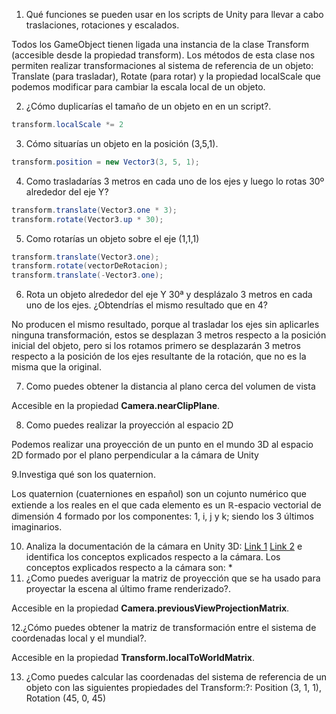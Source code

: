 1. Qué funciones se pueden usar en los scripts de Unity para llevar a cabo traslaciones, rotaciones y escalados.

Todos los GameObject tienen ligada una instancia de la clase Transform (accesible desde la propiedad transform). Los métodos de esta clase nos permiten realizar transformaciones al sistema de referencia de un objeto: Translate (para trasladar), Rotate (para rotar) y la propiedad localScale que podemos modificar para cambiar la escala local de un objeto.

2. ¿Cómo duplicarías el tamaño de un objeto en en un script?.

```cs
transform.localScale *= 2
```
3. Cómo situarías un objeto en la posición (3,5,1).

```cs
transform.position = new Vector3(3, 5, 1);
```
4. Como trasladarías 3 metros en cada uno de los ejes y luego lo rotas 30º alrededor del eje Y?

```cs
transform.translate(Vector3.one * 3);
transform.rotate(Vector3.up * 30);
```
5. Como rotarías un objeto sobre el eje (1,1,1)

```cs
transform.translate(Vector3.one);
transform.rotate(vectorDeRotacion);
transform.translate(-Vector3.one);
```
6. Rota un objeto alrededor del eje Y 30ª y desplázalo 3 metros en cada uno de los ejes. ¿Obtendrías el mismo resultado que en 4?

No producen el mismo resultado, porque al trasladar los ejes sin aplicarles ninguna transformación, estos se desplazan 3 metros respecto a la posición inicial del objeto, pero si los rotamos primero se desplazarán 3 metros respecto a la posición de los ejes resultante de la rotación, que no es la misma que la original.

7. Como puedes obtener la distancia al plano cerca del volumen de vista

Accesible en la propiedad **Camera.nearClipPlane**.

8. Como puedes realizar la proyección al espacio 2D

Podemos realizar una proyección de un punto en el mundo 3D al espacio 2D formado por el plano perpendicular a la cámara de Unity 

9.Investiga qué son los quaternion.

Los quaternion (cuaterniones en español) son un cojunto numérico que extiende a los reales en el que cada elemento es un ℝ-espacio vectorial de dimensión 4 formado por los componentes: 1, i, j y k; siendo los 3 últimos imaginarios.

10. Analiza la documentación de la cámara en Unity 3D: [Link 1](https://docs.unity3d.com/es/current/Manual/CamerasOverview.html) [Link 2](https://docs.unity3d.com/es/current/Manual/class-Camera.html) e identifica los conceptos explicados respecto a la cámara.
Los conceptos explicados respecto a la cámara son:
    *  
11. ¿Como puedes averiguar la matriz de proyección que se ha usado para proyectar la escena al último frame renderizado?.

Accesible en la propiedad **Camera.previousViewProjectionMatrix**.

12.¿Cómo puedes obtener la matriz de transformación entre el sistema de coordenadas local y el mundial?.

Accesible en la propiedad **Transform.localToWorldMatrix**.

13. ¿Como puedes calcular las coordenadas del sistema de referencia de un objeto con las siguientes propiedades del Transform:?: 
Position (3, 1, 1), Rotation (45, 0, 45)
